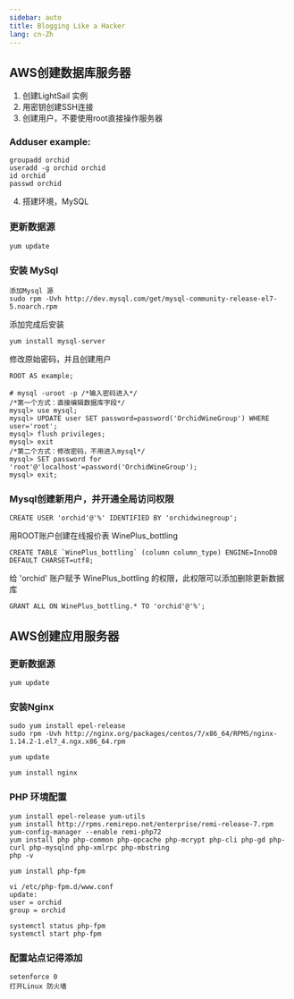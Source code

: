 ```yaml
---
sidebar: auto
title: Blogging Like a Hacker
lang: cn-Zh
---
```



## AWS创建数据库服务器

1. 创建LightSail 实例
2. 用密钥创建SSH连接
3. 创建用户，不要使用root直接操作服务器 
### Adduser example:

```
groupadd orchid
useradd -g orchid orchid
id orchid
passwd orchid
```
4. 搭建环境，MySQL

### 更新数据源
```
yum update
```
### 安装 MySql

```
添加Mysql 源
sudo rpm -Uvh http://dev.mysql.com/get/mysql-community-release-el7-5.noarch.rpm
```
添加完成后安装
```
yum install mysql-server
```
修改原始密码，并且创建用户

```
ROOT AS example;

# mysql -uroot -p /*输入密码进入*/
/*第一个方式：直接编辑数据库字段*/
mysql> use mysql;
mysql> UPDATE user SET password=password('OrchidWineGroup') WHERE user='root';
mysql> flush privileges;
mysql> exit
/*第二个方式：修改密码，不用进入mysql*/
mysql> SET password for 'root'@'localhost'=password('OrchidWineGroup');
mysql> exit;
```
### Mysql创建新用户，并开通全局访问权限
```
CREATE USER 'orchid'@'%' IDENTIFIED BY 'orchidwinegroup';
```
用ROOT账户创建在线报价表 WinePlus_bottling
```
CREATE TABLE `WinePlus_bottling` (column column_type) ENGINE=InnoDB DEFAULT CHARSET=utf8;
```
给 'orchid' 账户赋予 WinePlus_bottling 的权限，此权限可以添加删除更新数据库
```
GRANT ALL ON WinePlus_bottling.* TO 'orchid'@'%';
```
## AWS创建应用服务器
### 更新数据源
```
yum update
```

### 安装Nginx

```  
sudo yum install epel-release
sudo rpm -Uvh http://nginx.org/packages/centos/7/x86_64/RPMS/nginx-1.14.2-1.el7_4.ngx.x86_64.rpm 
```

``` 
yum update 
```

``` 
yum install nginx 
```
### PHP 环境配置
```
yum install epel-release yum-utils
yum install http://rpms.remirepo.net/enterprise/remi-release-7.rpm
yum-config-manager --enable remi-php72
yum install php php-common php-opcache php-mcrypt php-cli php-gd php-curl php-mysqlnd php-xmlrpc php-mbstring
php -v

yum install php-fpm

vi /etc/php-fpm.d/www.conf
update:
user = orchid
group = orchid

systemctl status php-fpm
systemctl start php-fpm
```


### 配置站点记得添加
```
setenforce 0
打开Linux 防火墙
```

